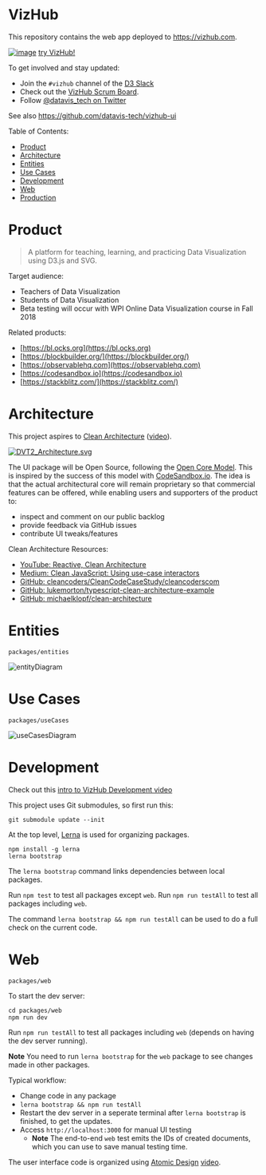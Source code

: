 # VizHub

This repository contains the web app deployed to https://vizhub.com.

[![image](https://user-images.githubusercontent.com/68416/46601539-05f7ba00-cb0b-11e8-90eb-587dc927962e.png)](https://vizhub.com/curran/5c907e49d0294538aad03ad1f41e1e28)
[try VizHub!](https://vizhub.com/curran/5c907e49d0294538aad03ad1f41e1e28)

To get involved and stay updated:

 * Join the `#vizhub` channel of the [D3 Slack](https://d3-slackin.herokuapp.com/)
 * Check out the [VizHub Scrum Board](https://github.com/orgs/datavis-tech/projects/1).
 * Follow [@datavis_tech on Twitter](https://twitter.com/datavis_tech)

See also https://github.com/datavis-tech/vizhub-ui

Table of Contents:

 * [Product](#product)
 * [Architecture](#architecture)
 * [Entities](#entities)
 * [Use Cases](#use-cases)
 * [Development](#development)
 * [Web](#web)
 * [Production](docs/production.md)

# Product

>A platform for teaching, learning, and practicing Data Visualization using D3.js and SVG.

Target audience:

 * Teachers of Data Visualization
 * Students of Data Visualization
 * Beta testing will occur with WPI Online Data Visualization course in Fall 2018

Related products:

 * [https://bl.ocks.org](https://bl.ocks.org)
 * [https://blockbuilder.org/](https://blockbuilder.org/)
 * [https://observablehq.com](https://observablehq.com)
 * [https://codesandbox.io](https://codesandbox.io)
 * [https://stackblitz.com/](https://stackblitz.com/)

# Architecture

This project aspires to [Clean Architecture](https://8thlight.com/blog/uncle-bob/2012/08/13/the-clean-architecture.html) ([video](https://www.youtube.com/watch?v=o_TH-Y78tt4)).

[![DVT2_Architecture.svg](https://user-images.githubusercontent.com/68416/47646563-4ee6df80-db9a-11e8-96c5-d4ff35d625ed.png)](https://docs.google.com/drawings/d/1g7GpgpqFvLzh2RuON4Pe95Qt1Lj3pRmpOGFoIVrzd74/edit)

The UI package will be Open Source, following the [Open Core Model](https://en.wikipedia.org/wiki/Open_core). This is inspired by the success of this model with [CodeSandbox.io](https://github.com/CompuIves/codesandbox-client). The idea is that the actual architectural core will remain proprietary so that commercial features can be offered, while enabling users and supporters of the product to:

 * inspect and comment on our public backlog
 * provide feedback via GitHub issues
 * contribute UI tweaks/features

Clean Architecture Resources:

 * [YouTube: Reactive, Clean Architecture](https://www.youtube.com/watch?v=16wPp91kyuE)
 * [Medium: Clean JavaScript: Using use-case interactors](https://medium.com/@dtinth/clean-javascript-using-use-case-interactors-f3a50c138154)
 * [GitHub: cleancoders/CleanCodeCaseStudy/cleancoderscom](https://github.com/cleancoders/CleanCodeCaseStudy/tree/master/src/cleancoderscom)
 * [GitHub: lukemorton/typescript-clean-architecture-example](https://github.com/lukemorton/typescript-clean-architecture-example)
 * [GitHub: michaelklopf/clean-architecture](https://github.com/michaelklopf/clean-architecture)

# Entities
`packages/entities`

![entityDiagram](https://user-images.githubusercontent.com/68416/47646746-e3e9d880-db9a-11e8-903b-640203f52787.png)

# Use Cases
`packages/useCases`

![useCasesDiagram](https://user-images.githubusercontent.com/68416/47646754-e9472300-db9a-11e8-82cb-74e1d7588904.png)

# Development

Check out this [intro to VizHub Development video](https://www.youtube.com/watch?v=P-tilB8pMoI&feature=youtu.be)

This project uses Git submodules, so first run this:

```
git submodule update --init
```

At the top level, [Lerna](https://lernajs.io) is used for organizing packages.

```
npm install -g lerna
lerna bootstrap
```

The `lerna bootstrap` command links dependencies between local packages.

Run `npm test` to test all packages except `web`.
Run `npm run testAll` to test all packages including `web`.

The command `lerna bootstrap && npm run testAll` can be used to do a full check on the current code.


# Web
`packages/web`

To start the dev server:

```
cd packages/web
npm run dev
```

Run `npm run testAll` to test all packages including `web` (depends on having the dev server running).

**Note** You need to run `lerna bootstrap` for the `web` package to see changes made in other packages.

Typical workflow:

 * Change code in any package
 * `lerna bootstrap && npm run testAll`
 * Restart the dev server in a seperate terminal after `lerna bootstrap` is finished, to get the updates.
 * Access `http://localhost:3000` for manual UI testing
   * **Note** The end-to-end `web` test emits the IDs of created documents, which you can use to save manual testing time.

The user interface code is organized using [Atomic Design](http://bradfrost.com/blog/post/atomic-web-design/) [video](https://vimeo.com/67476280).
